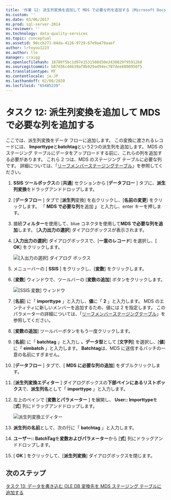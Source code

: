 ```yaml
---
title: '作業 12: 派生列変換を追加して MDS で必要な列を追加する |Microsoft Docs'
ms.custom: ''
ms.date: 03/06/2017
ms.prod: sql-server-2014
ms.reviewer: ''
ms.technology: data-quality-services
ms.topic: conceptual
ms.assetid: 98ccb271-04da-4126-9729-67e9a479aaef
author: lrtoyou1223
ms.author: lle
manager: craigg
ms.openlocfilehash: 18789f5bc1d97e1531588d50e2430829f95912b8
ms.sourcegitcommit: b87d36c46b39af8b929ad94ec707dee8800950f5
ms.translationtype: MT
ms.contentlocale: ja-JP
ms.lasthandoff: 02/08/2020
ms.locfileid: "65485239"
---
```

# <a name="task-12-adding-derived-column-transform-to-add-columns-required-by-mds"></a>タスク 12: 派生列変換を追加して MDS で必要な列を追加する
  ここでは、派生列変換をデータ フローに追加します。 この変換に渡されるレコードには、 **Importtype**と**batchtag**という2つの派生列を追加します。 MDS のステージング テーブルにデータをアップロードする前に、これらの列を追加する必要があります。 これら 2 つは、MDS のステージング テーブルに必要な列です。 詳細については、「[リーフメンバーステージングテーブル](../master-data-services/leaf-member-staging-table-master-data-services.md)」を参照してください。  
  
1.  **SSIS ツールボックス**の [**共通**] セクションから [**データフロー** ] タブに、**派生列変換**をドラッグアンドドロップします。  
  
2.  [**データフロー** ] タブで [**派生列**変換] を右クリックし、[**名前の変更**] をクリックします。 「 **MDS で必要な列**を追加 **」** と入力し、enter キーを押します。  
  
3.  接続**フィルター**を使用して、blue コネクタを使用して**MDS で必要な列を追加**します。 [**入力出力の選択**] ダイアログボックスが表示されます。  
  
4.  [**入力出力の選択**] ダイアログボックスで、[**一意のレコード**] を選択し、[ **OK**] をクリックします。  
  
     ![[入出力の選択] ダイアログ ボックス](../../2014/tutorials/media/et-addingdcttoaddcolumnsrequiredbymds-01.jpg "[入出力の選択] ダイアログ ボックス")  
  
5.  メニューバーの [ **SSIS** ] をクリックし、[**変数**] をクリックします。  
  
6.  [**変数**] ウィンドウで、ツールバーの [**変数の追加**] ボタンをクリックします。  
  
     ![[SSIS 変数] ウィンドウ](../../2014/tutorials/media/et-addingdcttoaddcolumnsrequiredbymds-02.jpg "[SSIS 変数] ウィンドウ")  
  
7.  [**名前**] に「 **importtype** 」と入力し、**値**に「 **2** 」と入力します。 MDS のエンティティに新しいメンバーを追加するため、値には 2 を指定します。 このパラメーターの詳細については、「[リーフメンバーステージングテーブル](../master-data-services/leaf-member-staging-table-master-data-services.md)」を参照してください。  
  
8.  [**変数の追加**] ツールバーボタンをもう一度クリックします。  
  
9. [**名前**] に「 **batchtag** 」と入力し **、データ型**として [**文字列**] を選択し、[**値**] に「 **eimbatch** 」と入力します。 **Batchtag**は、MDS に送信するバッチの一意の名前にすぎません。  
  
10. [**データフロー** ] タブで、[ **MDS に必要な列の追加**] をダブルクリックします。  
  
11. [**派生列変換エディター** ] ダイアログボックスの**下部ペインにあるリストボックス**で、**派生列名**として「 **importtype** 」と入力します。  
  
12. 左上のペインで [**変数とパラメーター** ] を展開し、 **User:: Importtype**を [**式**] 列にドラッグアンドドロップします。  
  
     ![派生列変換エディター](../../2014/tutorials/media/et-addingdcttoaddcolumnsrequiredbymds-03.jpg "派生列変換エディター")  
  
13. **派生列の名前**として、次の行に「 **batchtag** 」と入力します。  
  
14. **ユーザー:: BatchTag**を**変数およびパラメーター**から [**式**] 列にドラッグアンドドロップします。  
  
15. [ **OK** ] をクリックして、[**派生列変換**] ダイアログボックスを閉じます。  
  
## <a name="next-step"></a>次のステップ  
 [タスク 13: データを書き込む OLE DB 変換先を MDS ステージング テーブルに追加する](../../2014/tutorials/task-13-adding-ole-db-destination-to-write-data-to-mds-staging-table.md)  
  
  
